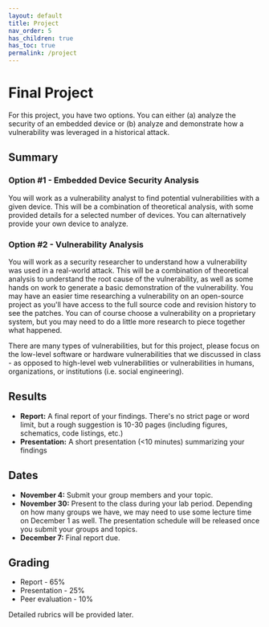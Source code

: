 ```yaml
---
layout: default
title: Project
nav_order: 5
has_children: true
has_toc: true
permalink: /project
---
```


# Final Project

For this project, you have two options.
You can either (a) analyze the security of an embedded device or (b) analyze and demonstrate how a vulnerability was leveraged in a historical attack.

## Summary

### Option #1 - Embedded Device Security Analysis

You will work as a vulnerability analyst to find potential vulnerabilities with a given device.
This will be a combination of theoretical analysis, with some provided details for a selected number of devices.
You can alternatively provide your own device to analyze.

### Option #2 - Vulnerability Analysis

You will work as a security researcher to understand how a vulnerability was used in a real-world attack.
This will be a combination of theoretical analysis to understand the root cause of the vulnerability, as well as some hands on work to generate a basic demonstration of the vulnerability.
You may have an easier time researching a vulnerability on an open-source project as you'll have access to the full source code and revision history to see the patches.
You can of course choose a vulnerability on a proprietary system, but you may need to do a little more research to piece together what happened.

There are many types of vulnerabilities, but for this project, please focus on the low-level software or hardware vulnerabilities that we discussed in class - as opposed to high-level web vulnerabilities or vulnerabilities in humans, organizations, or institutions (i.e. social engineering).

## Results

* **Report:** A final report of your findings. There's no strict page or word limit, but a rough suggestion is 10-30 pages (including figures, schematics, code listings, etc.)
* **Presentation:** A short presentation (<10 minutes) summarizing your findings

## Dates

* **November 4:** Submit your group members and your topic.
* **November 30:** Present to the class during your lab period. Depending on how many groups we have, we may need to use some lecture time on December 1 as well. The presentation schedule will be released once you submit your groups and topics.
* **December 7:** Final report due.

## Grading

* Report - 65%
* Presentation - 25%
* Peer evaluation - 10%

Detailed rubrics will be provided later.
